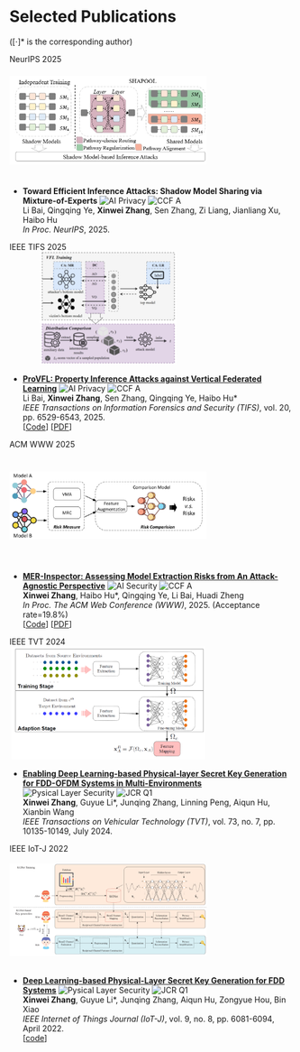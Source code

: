 # Selected Publications 
([⋅]* is the corresponding author)

<div class='paper-box'><div class='paper-box-image'><div><div class="badge">NeurIPS 2025</div><img src="images/NIPS25.png" alt="sym" style="width:350px !important; height:200px !important; object-fit:contain !important;"></div></div>
<div class='paper-box-text' markdown="1">

- **Toward Efficient Inference Attacks: Shadow Model Sharing via Mixture-of-Experts** ![AI Privacy](https://img.shields.io/badge/AI_Privacy-01847c?style=flat-square) ![CCF A](https://img.shields.io/badge/CCF-A-E8464E?style=flat-square)<br />
Li Bai, Qingqing Ye, **Xinwei Zhang**, Sen Zhang, Zi Liang, Jianliang Xu, Haibo Hu <br />
_In Proc. NeurIPS_, 2025.<br />

</div>
</div>

<div class='paper-box'><div class='paper-box-image'><div><div class="badge">IEEE TIFS 2025</div><img src="images/TIFS25_ProVFL.png" alt="sym" style="width:350px !important; height:200px !important; object-fit:contain !important;"></div></div>
<div class='paper-box-text' markdown="1">

- [**ProVFL: Property Inference Attacks against Vertical Federated Learning**](https://ieeexplore.ieee.org/document/11045555) ![AI Privacy](https://img.shields.io/badge/AI_Privacy-01847c?style=flat-square) ![CCF A](https://img.shields.io/badge/CCF-A-E8464E?style=flat-square)<br />
Li Bai, **Xinwei Zhang**, Sen Zhang, Qingqing Ye, Haibo Hu* <br />
_IEEE Transactions on Information Forensics and Security (TIFS)_, vol. 20, pp. 6529-6543, 2025.<br />
[[Code](https://github.com/BaiLibl/ProVFL)] [<a href="https://xinweizhang1998.github.io/_pages/File/TIFS25_ProVFL.pdf" target="_blank">PDF</a>]

</div>
</div>

<div class='paper-box'><div class='paper-box-image'><div><div class="badge">ACM WWW 2025</div><img src='images/WWW2025.png' alt="sym" style="width:350px !important; height:200px !important; object-fit:contain !important;"></div></div>
<div class='paper-box-text' markdown="1">

- [**MER-Inspector: Assessing Model Extraction Risks from An Attack-Agnostic Perspective**](https://dl.acm.org/doi/abs/10.1145/3696410.3714894) ![AI Security](https://img.shields.io/badge/AI_Security-EF504F?style=flat-square) ![CCF A](https://img.shields.io/badge/CCF-A-E8464E?style=flat-square) <br />
**Xinwei Zhang**, Haibo Hu*, Qingqing Ye, Li Bai, Huadi Zheng <br />
_In Proc. The ACM Web Conference (WWW)_, 2025. (Acceptance rate=19.8%) <br />
[[Code](https://github.com/XinweiZhang1998/MER_Inspector)]  [<a href="https://xinweizhang1998.github.io/_pages/File/WWW25_MER_Inspector.pdf" target="_blank">PDF</a>]

</div>
</div>

<div class='paper-box'><div class='paper-box-image'><div><div class="badge">IEEE TVT 2024</div><img src='images/TVT2024.png' alt="sym" style="width:350px !important; height:200px !important; object-fit:contain !important;"></div></div>
<div class='paper-box-text' markdown="1">

- [**Enabling Deep Learning-based Physical-layer Secret Key Generation for FDD-OFDM Systems in Multi-Environments**](https://ieeexplore.ieee.org/document/10440494) ![Pysical Layer Security](https://img.shields.io/badge/Pysical_Layer_Security-015697?style=flat-square) ![JCR Q1](https://img.shields.io/badge/JCR-Q1-E8464E?style=flat-square)<br /> 
**Xinwei Zhang**, Guyue Li*, Junqing Zhang, Linning Peng, Aiqun Hu, Xianbin Wang <br />
_IEEE Transactions on Vehicular Technology (TVT)_, vol. 73, no. 7, pp. 10135-10149, July 2024.

</div>
</div>

<div class='paper-box'><div class='paper-box-image'><div><div class="badge">IEEE IoT-J 2022</div><img src='images/IoTJ2022.png' alt="sym" style="width:350px !important; height:200px !important; object-fit:contain !important;"></div></div>
<div class='paper-box-text' markdown="1">

- [**Deep Learning-based Physical-Layer Secret Key Generation for FDD Systems**](https://ieeexplore.ieee.org/document/9526766) ![Pysical Layer Security](https://img.shields.io/badge/Pysical_Layer_Security-015697?style=flat-square) ![JCR Q1](https://img.shields.io/badge/JCR-Q1-E8464E?style=flat-square) <br />
**Xinwei Zhang**, Guyue Li*, Junqing Zhang, Aiqun Hu, Zongyue Hou, Bin Xiao <br />
_IEEE Internet of Things Journal (IoT-J)_, vol. 9, no. 8, pp. 6081-6094, April 2022. <br />
[[code](https://github.com/XinweiZhang1998/Code-of-KGNet)]

</div>
</div>
<!--
- [**A Secure and Reliable Blockchain-based Audit Log System**](https://ieeexplore.ieee.org/document/10623012)  ![Blockchain](https://img.shields.io/badge/Blockchain-F98919?style=flat-square)<br />
Zhonghao Liu, **Xinwei Zhang**, Guyue Li, Helei Cui, Jiaheng Wang, Bin Xiao* <br />
_In Proc. IEEE International Conference on Communications (ICC)_, 2024.

- [**DBE-voting: A Privacy-preserving and Auditable Blockchain-based E-voting System**](https://ieeexplore.ieee.org/document/10279692)  ![Blockchain](https://img.shields.io/badge/Blockchain-F98919?style=flat-square)<br />
Zhonghao Liu, **Xinwei Zhang**, Laphou Lao, Guyue Li, Bin Xiao* <br />
_In Proc. IEEE International Conference on Communications (ICC)_, 2023.

- [**Secret Key Generation for FDD Systems Based on Complex-Valued Neural Network**](https://ieeexplore.ieee.org/document/9625252) ![Pysical Layer Security](https://img.shields.io/badge/Pysical_Layer_Security-015697?style=flat-square) <br />
**Xinwei Zhang**, Guyue Li*, Zongyue Hou and Aiqun Hu <br />
_In Proc. 2021 IEEE 94th Vehicular Technology Conference (VTC)_, 2021.
  
- [**Secret Key Generation Scheme Based on Generative Adversarial Networks in FDD Systems**](https://ieeexplore.ieee.org/document/9484457) ![Pysical Layer Security](https://img.shields.io/badge/Pysical_Layer_Security-015697?style=flat-square) <br />
 Zongyue Hou and **Xinwei Zhang*** <br />
_In Proc. IEEE Conference on Computer Communications Workshops (INFOCOM WKSHPS)_, 2021. 
-->

# Other Publications
- [Patent] 李古月；**张鑫伟**；侯宗越；王星宇，一种基于深度学习的频分双工系统密钥生成方法，已授权，2022/11/18，CN112906035B.
